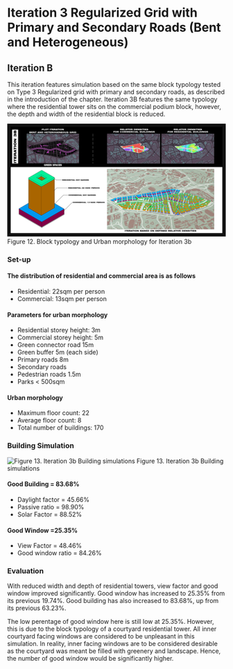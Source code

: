 # Iteration 3 Regularized Grid with Primary and Secondary Roads (Bent and Heterogeneous)

## Iteration B
This iteration features simulation based on the same block typology tested on Type 3 Regularized grid with primary and secondary roads, as described in the introduction of the chapter. Iteration 3B features the same typology where the residential tower sits on the commercial podium block, however, the depth and width of the residential block is reduced.


![Figure 12. Block typology and Urban morphology for Iteration 3b](./imgs/iteration_3bv2.png)
Figure 12. Block typology and Urban morphology for Iteration 3b

### Set-up
#### The distribution of residential and commercial area is as follows
* Residential: 22sqm per person
* Commercial: 13sqm per person 
#### Parameters for urban morphology
* Residential storey height: 3m
* Commercial storey height: 5m
* Green connector road 15m
* Green buffer 5m (each side)
* Primary roads 8m
* Secondary roads
* Pedestrian roads 1.5m
* Parks < 500sqm
#### Urban morphology
* Maximum floor count: 22
* Average floor count: 8
* Total number of buildings: 170

### Building Simulation

![Figure 13. Iteration 3b Building simulations](./imgs/eval_3b.png)
Figure 13. Iteration 3b Building simulations

#### Good Building = 83.68%
* Daylight factor = 45.66%
* Passive ratio = 98.90%
* Solar Factor = 88.52% 

#### Good Window =25.35%
* View Factor = 48.46%
* Good window ratio = 84.26%


### Evaluation
With reduced width and depth of residential towers, view factor and good window improved significantly. Good window has increased to 25.35% from its previous 19.74%. Good building has also increased to 83.68%, up from its previous 63.23%.

The low perentage of good window here is still low at 25.35%. However, this is due to the block typology of a courtyard residential tower. All inner courtyard facing windows are considered to be unpleasant in this simulation. In reality, inner facing windows are to be considered desirable as the courtyard was meant be filled with greenery and landscape. Hence, the number of good window would be significantly higher.

